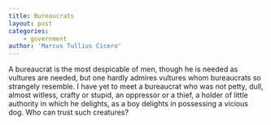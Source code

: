 ```yaml
---
title: Bureaucrats
layout: post
categories:
    - government
author: 'Marcus Tullius Cicero'
---
```


A bureaucrat is the most despicable of men, though he is needed as vultures are needed, but one hardly admires vultures whom bureaucrats so strangely resemble. I have yet to meet a bureaucrat who was not petty, dull, almost witless, crafty or stupid, an oppressor or a thief, a holder of little authority in which he delights, as a boy delights in possessing a vicious dog. Who can trust such creatures?